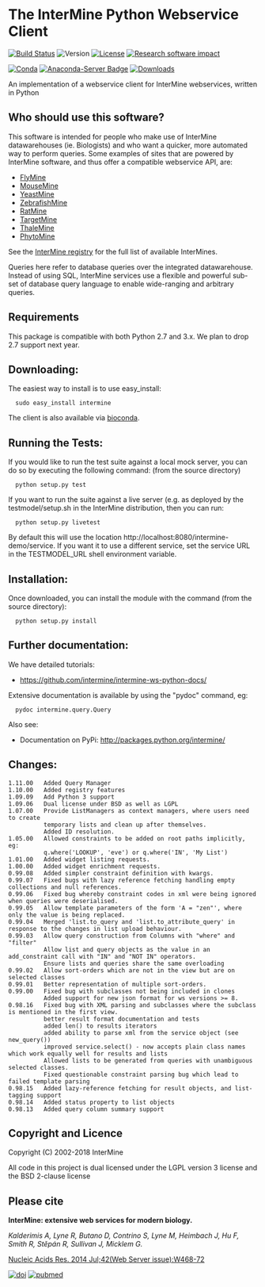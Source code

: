 The InterMine Python Webservice Client
=====================================


[![Build Status][badge]][ci] 
![Version](http://img.shields.io/badge/version-1.10.0-blue.svg?style=flat)
[![License](http://img.shields.io/badge/license-LGPL_2.1-blue.svg?style=flat)](https://github.com/intermine/intermine/blob/master/LICENSE) 
[![Research software impact](http://depsy.org/api/package/pypi/intermine/badge.svg)](http://depsy.org/package/python/intermine)

[![Conda](https://anaconda.org/intermine/intermine/badges/installer/conda.svg)](https://anaconda.org/bioconda/intermine)
[![Anaconda-Server Badge](https://anaconda.org/bioconda/intermine/badges/version.svg)](https://anaconda.org/bioconda/intermine)
[![Downloads](https://anaconda.org/bioconda/intermine/badges/downloads.svg)](https://anaconda.org/bioconda/intermine)


An implementation of a webservice client 
for InterMine webservices, written in Python

Who should use this software?
-----------------------------

This software is intended for people who make 
use of InterMine datawarehouses (ie. Biologists)
and who want a quicker, more automated way 
to perform queries. Some examples of sites that
are powered by InterMine software, and thus offer
a compatible webservice API, are:

  * [FlyMine](http://www.flymine.org)
  * [MouseMine](http://www.mousemine.org)
  * [YeastMine](http://yeastmine.yeastgenome.org)
  * [ZebrafishMine](http://zebrafishmine.org)
  * [RatMine](http://ratmine.mcw.edu/ratmine/begin.do)
  * [TargetMine](http://targetmine.mizuguchilab.org/)
  * [ThaleMine](https://apps.araport.org/thalemine)
  * [PhytoMine](https://phytozome.jgi.doe.gov/phytomine)

See the [InterMine registry](http://registry.intermine.org/) for the full list of available InterMines.

Queries here refer to database queries over the 
integrated datawarehouse. Instead of using 
SQL, InterMine services use a flexible and 
powerful sub-set of database query language
to enable wide-ranging and arbitrary queries.

Requirements
------------
This package is compatible with both Python 2.7 and 3.x. We plan to drop 2.7 support next year.

Downloading:
------------

The easiest way to install is to use easy_install:

```
  sudo easy_install intermine
```

The client is also available via [bioconda](https://anaconda.org/bioconda/intermine).

Running the Tests:
------------------

If you would like to run the test suite against a local mock server, you can do so by executing
the following command: (from the source directory)

```
  python setup.py test
```

If you want to run the suite against a live server (e.g. as deployed by the testmodel/setup.sh in 
the InterMine distribution, then you can run:

```
  python setup.py livetest
```

By default this will use the location http://localhost:8080/intermine-demo/service.  If you want
it to use a different service, set the service URL in the TESTMODEL_URL shell environment variable.

Installation:
-------------

Once downloaded, you can install the module with the command (from the source directory):

```
  python setup.py install
```

Further documentation:
----------------------

We have detailed tutorials:

* https://github.com/intermine/intermine-ws-python-docs/

Extensive documentation is available by using the "pydoc" command, eg:

```
  pydoc intermine.query.Query
```

Also see:

* Documentation on PyPi: http://packages.python.org/intermine/



Changes:
--------

    1.11.00   Added Query Manager
    1.10.00   Added registry features
    1.09.09   Add Python 3 support
    1.09.06   Dual license under BSD as well as LGPL
    1.07.00   Provide ListManagers as context managers, where users need to create
              temporary lists and clean up after themselves.
              Added ID resolution.
    1.05.00   Allowed constraints to be added on root paths implicitly, eg:
              q.where('LOOKUP', 'eve') or q.where('IN', 'My List')
    1.01.00   Added widget listing requests.
    1.00.00   Added widget enrichment requests.
    0.99.08   Added simpler constraint definition with kwargs.
    0.99.07   Fixed bugs with lazy reference fetching handling empty collections and null references.
    0.99.06   Fixed bug whereby constraint codes in xml were being ignored when queries were deserialised.
    0.99.05   Allow template parameters of the form 'A = "zen"', where only the value is being replaced.
    0.99.04   Merged 'list.to_query and 'list.to_attribute_query' in response to the changes in list upload behaviour.
    0.99.03   Allow query construction from Columns with "where" and "filter"
              Allow list and query objects as the value in an add_constraint call with "IN" and "NOT IN" operators.
              Ensure lists and queries share the same overloading
    0.99.02   Allow sort-orders which are not in the view but are on selected classes
    0.99.01   Better representation of multiple sort-orders.
    0.99.00   Fixed bug with subclasses not being included in clones 
              Added support for new json format for ws versions >= 8.
    0.98.16   Fixed bug with XML parsing and subclasses where the subclass is mentioned in the first view.
              better result format documentation and tests
              added len() to results iterators
              added ability to parse xml from the service object (see new_query())
              improved service.select() - now accepts plain class names which work equally well for results and lists
              Allowed lists to be generated from queries with unambiguous selected classes.
              Fixed questionable constraint parsing bug which lead to failed template parsing
    0.98.15   Added lazy-reference fetching for result objects, and list-tagging support
    0.98.14   Added status property to list objects
    0.98.13   Added query column summary support

[badge]: https://travis-ci.org/intermine/intermine-ws-client.py.svg?branch=dev
[ci]: https://travis-ci.org/intermine/intermine-ws-client

Copyright and Licence
------------------------

Copyright (C) 2002-2018 InterMine

All code in this project is dual licensed under the LGPL version 3 license and the BSD 2-clause license

Please cite
------------------------

**InterMine: extensive web services for modern biology.**<br/>

*Kalderimis A, Lyne R, Butano D, Contrino S, Lyne M, Heimbach J, Hu F, Smith R, Stěpán R, Sullivan J, Micklem G.*<br/>

[Nucleic Acids Res. 2014 Jul;42(Web Server issue):W468-72](https://academic.oup.com/nar/article/42/W1/W468/2435235)

[![doi](http://img.shields.io/badge/doi-10.1093/nar/gku301-blue.svg?style=flat)](https://doi.org/10.1093/nar/gku301) 
[![pubmed](http://img.shields.io/badge/pubmed-24753429-blue.svg?style=flat)](http://www.ncbi.nlm.nih.gov/pubmed/24753429)


